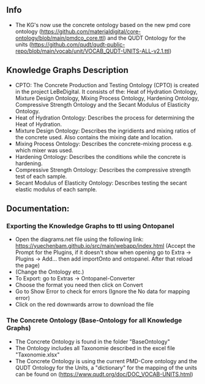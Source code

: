 ## Info
- The KG's now use the concrete ontology based on the new pmd core ontology (https://github.com/materialdigital/core-ontology/blob/main/pmdco_core.ttl) and the QUDT Ontology for the units (https://github.com/qudt/qudt-public-repo/blob/main/vocab/unit/VOCAB_QUDT-UNITS-ALL-v2.1.ttl)

## Knowledge Graphs Description

- CPTO: The Concrete Production and Testing Ontology (CPTO) is created in the project LeBeDigital.
        It consists of the: Heat of Hydration Ontology, Mixture Design Ontology, Mixing Process Ontology,
        Hardening Ontology, Compressive Strength Ontology and the Secant Modulus of Elasticity Ontology.
- Heat of Hydration Ontology: Describes the process for determining the Heat of Hydration.
- Mixture Design Ontology: Describes the ingridients and mixing ratios of the concrete used. Also contains the mixing date and location.
- Mixing Process Ontology: Describes the concrete-mixing process e.g. which mixer was used.
- Hardening Ontology: Describes the conditions while the concrete is hardening.
- Compressive Strength Ontology: Describes the compressive strength test of each sample.
- Secant Modulus of Elasticity Ontology: Describes testing the secant elastic modulus of each sample.

## Documentation:

### Exporting the Knowledge Graphs to ttl using Ontopanel

- Open the diagrams.net file using the following link: https://yuechenbam.github.io/src/main/webapp/index.html (Accept the Prompt for the Plugins, if it doesn't 
show when opening go to Extra -> Plugins -> Add... then add importOnto and ontopanel. After that reload the page)
- (Change the Ontology etc.)
- To Export: go to Extras -> Ontopanel-Converter
- Choose the format you need then click on Convert
- Go to Show Error to check for errors (Ignore the No data for mapping error)
- Click on the red downwards arrow to download the file

### The Concrete Ontology (Base-Ontology for all Knowledge Graphs)

- The Concrete Ontology is found in the folder "BaseOntology"
- The Ontology includes all Taxonomie described in the excel file "Taxonomie.xlsx"
- The Concrete Ontology is using the current PMD-Core ontology and the QUDT Ontology for the Units, a "dictionary" for the mapping of the units can be found on (https://www.qudt.org/doc/DOC_VOCAB-UNITS.html)